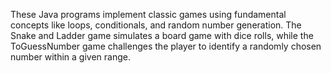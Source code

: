 These Java programs implement classic games using fundamental concepts like loops, conditionals, and random number generation.
The Snake and Ladder game simulates a board game with dice rolls, while the ToGuessNumber game challenges the player to identify a randomly chosen number within a given range.

